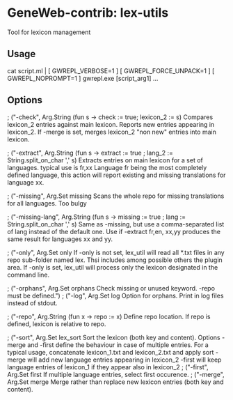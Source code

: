 # GeneWeb-contrib: lex-utils

Tool for lexicon management

## Usage

cat script.ml | [ GWREPL_VERBOSE=1 ] [ GWREPL_FORCE_UNPACK=1 ]
   [ GWREPL_NOPROMPT=1 ] gwrepl.exe [script_arg1] ...

## Options
  ; ("-check", Arg.String (fun s -> check := true; lexicon_2 := s)
    Compares lexicon_2 entries against main lexicon. Reports new entries appearing
    in lexicon_2.
    If -merge is set, merges lexicon_2 "non new" entries into main lexicon.
    
  ; ("-extract", Arg.String (fun s -> extract := true ; lang_2 := String.split_on_char ',' s)
    Extracts entries on main lexicon for a set of languages. typical use is fr,xx
    Language fr being the most completely defined language, this action will report
    existing and missing translations for language xx.

  ; ("-missing", Arg.Set missing
    Scans the whole repo for missing translations for all languages. Too bulgy
    
  ; ("-missing-lang", Arg.String (fun s -> missing := true ; lang := String.split_on_char ',' s)
    Same as -missing, but use a comma-separated list of lang instead of the default one.
    Use if -extract fr,en, xx,yy produces the same result for languages xx and yy.

  ; ("-only", Arg.Set only
    If -only is not set, lex_util will read all *.txt files in any repo sub-folder named lex.
    Thsi includes among possible others the plugin area.
    If -only is set, lex_util will process only the lexicon designated in the command line.

  ; ("-orphans", Arg.Set orphans
    Check missing or unused keyword. -repo must be defined.")
  ; ("-log", Arg.Set log
    Option for orphans. Print in log files instead of stdout.

  ; ("-repo", Arg.String (fun x -> repo := x)
    Define repo location. If repo is defined, lexicon is relative to repo.

  ; ("-sort", Arg.Set lex_sort
    Sort the lexicon (both key and content).
    Options -merge and -first define the behaviour in case of multiple entries.
    For a typical usage, concatenate lexicon_1.txt and lexicon_2.txt and apply sort
    -merge will add new language entries appearing in lexicon_2
    -first will keep language entries  of lexicon_1 if they appear also in lexicon_2
  ; ("-first", Arg.Set first
    If multiple language entries, select first occurence.
  ; ("-merge", Arg.Set merge
    Merge rather than replace new lexicon entries (both key and content).
  
  
